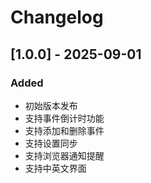 # Changelog

## [1.0.0] - 2025-09-01
### Added
- 初始版本发布
- 支持事件倒计时功能
- 支持添加和删除事件
- 支持设置同步
- 支持浏览器通知提醒
- 支持中英文界面